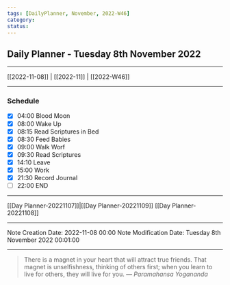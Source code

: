 ```yaml
---
tags: [DailyPlanner, November, 2022-W46]
category:
status:
---
```


## Daily Planner - Tuesday 8th November 2022

---
[[2022-11-08]] | [[2022-11]] | [[2022-W46]]

---
### Schedule
- [x] 04:00 Blood Moon
- [x] 08:00 Wake Up
- [x] 08:15 Read Scriptures in Bed
- [x] 08:30 Feed Babies
- [x] 09:00 Walk Worf
- [x] 09:30 Read Scriptures
- [x] 14:10 Leave
- [x] 15:00 Work
- [x] 21:30 Record Journal
- [ ] 22:00 END

---
[[Day Planner-20221107]]|[[Day Planner-20221109]]
[[Day Planner-20221108]]

---

Note Creation Date: 2022-11-08 00:00
Note Modification Date: Tuesday 8th November 2022 00:01:00 

--- 
> There is a magnet in your heart that will attract true friends. That magnet is unselfishness, thinking of others first; when you learn to live for others, they will live for you.
> — <cite>Paramahansa Yogananda</cite>